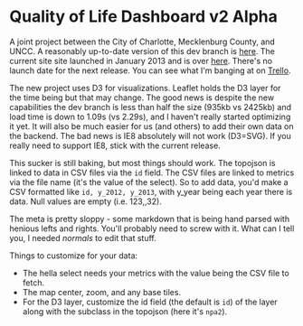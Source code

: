 Quality of Life Dashboard v2 Alpha
=================

A joint project between the City of Charlotte, Mecklenburg County, and UNCC. A reasonably up-to-date version of this dev branch is [here](http://tobinbradley.github.io/Mecklenburg-County-Quality-of-Life-Dashboard/). The current site site launched in January 2013 and is over [here](http://maps.co.mecklenburg.nc.us/qoldashboard). There's no launch date for the next release. You can see what I'm banging at on [Trello](https://trello.com/b/GxsdKVUl/quality-of-life-dashboard).

The new project uses D3 for visualizations. Leaflet holds the D3 layer for the time being but that may change. The good news is despite the new capabilities the dev branch is less than half the size (935kb vs 2425kb) and load time is down to 1.09s (vs 2.29s), and I haven't really started optimizing it yet. It will also be much easier for us (and others) to add their own data on the backend. The bad news is IE8 absolutely will not work (D3=SVG). If you really need to support IE8, stick with the current release.

This sucker is still baking, but most things should work. The topojson is linked to data in CSV files via the `id` field. The CSV files are linked to metrics via the file name (it's the value of the select). So to add data, you'd make a CSV formatted like `id, y_2012, y_2013`, with y_year being each year there is data. Null values are empty (i.e. 123,,32).

The meta is pretty sloppy - some markdown that is being hand parsed with henious lefts and rights. You'll probably need to screw with it. What can I tell you, I needed *normals* to edit that stuff.

Things to customize for your data:
+ The hella select needs your metrics with the value being the CSV file to fetch.
+ The map center, zoom, and any base tiles.
+ For the D3 layer, customize the id field (the default is `id`) of the layer along with the subclass in the topojson (here it's `npa2`).

